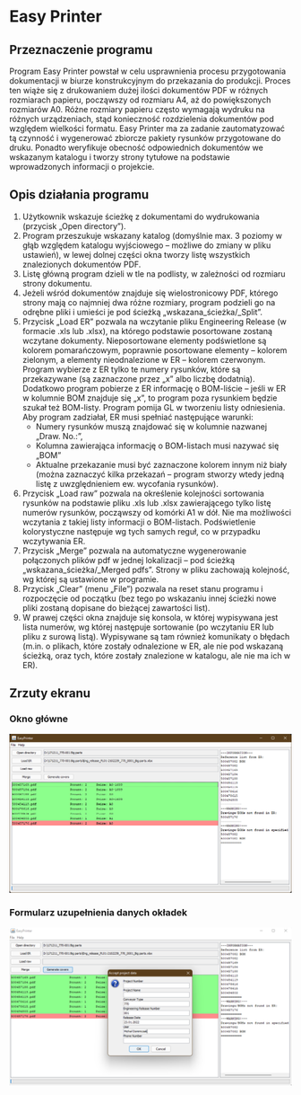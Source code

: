 # Easy Printer

## Przeznaczenie programu
Program Easy Printer powstał w celu usprawnienia procesu przygotowania dokumentacji w biurze konstrukcyjnym do przekazania do produkcji. Proces ten wiąże się z drukowaniem dużej ilości dokumentów PDF w różnych rozmiarach papieru, począwszy od rozmiaru A4, aż do powiększonych rozmiarów A0. Różne rozmiary papieru często wymagają wydruku na różnych urządzeniach, stąd konieczność rozdzielenia dokumentów pod względem wielkości formatu. Easy Printer ma za zadanie zautomatyzować tą czynność i wygenerować zbiorcze pakiety rysunków przygotowane do druku. Ponadto weryfikuje obecność odpowiednich dokumentów we wskazanym katalogu i tworzy strony tytułowe na podstawie wprowadzonych informacji o projekcie.

## Opis działania programu
1. Użytkownik wskazuje ścieżkę z dokumentami do wydrukowania (przycisk „Open directory”).
2. Program przeszukuje wskazany katalog (domyślnie max. 3 poziomy w głąb względem katalogu wyjściowego – możliwe do zmiany w pliku ustawień), w lewej dolnej części okna tworzy listę wszystkich znalezionych dokumentów PDF.
3. Listę główną program dzieli w tle na podlisty, w zależności od rozmiaru strony dokumentu.
4. Jeżeli wśród dokumentów znajduje się wielostronicowy PDF, którego strony mają co najmniej dwa różne rozmiary, program podzieli go na odrębne pliki i umieści je pod ścieżką „wskazana_ścieżka/_Split”.
5. Przycisk „Load ER” pozwala na wczytanie pliku Engineering Release (w formacie .xls lub .xlsx), na którego podstawie posortowane zostaną wczytane dokumenty. Nieposortowane elementy podświetlone są kolorem pomarańczowym, poprawnie posortowane elementy – kolorem zielonym, a elementy nieodnalezione w ER – kolorem czerwonym. Program wybierze z ER tylko te numery rysunków, które są przekazywane (są zaznaczone przez „x” albo liczbę dodatnią). Dodatkowo program pobierze z ER informację o BOM-liście – jeśli w ER w kolumnie BOM znajduje się „x”, to program poza rysunkiem będzie szukał też BOM-listy. Program pomija GL w tworzeniu listy odniesienia. Aby program zadziałał, ER musi spełniać następujące warunki:
    - Numery rysunków muszą znajdować się w kolumnie nazwanej „Draw. No.:”,
    - Kolumna zawierająca informację o BOM-listach musi nazywać się „BOM”
    - Aktualne przekazanie musi być zaznaczone kolorem innym niż biały (można zaznaczyć kilka przekazań – program stworzy wtedy jedną listę z uwzględnieniem ew. wycofania rysunków).
6. Przycisk „Load raw” pozwala na określenie kolejności  sortowania rysunków na podstawie pliku .xls lub .xlsx zawierającego tylko listę numerów rysunków, począwszy od komórki A1 w dół. Nie ma możliwości wczytania z takiej listy informacji o BOM-listach.  Podświetlenie kolorystyczne następuje wg tych samych reguł, co w przypadku wczytywania ER.
7. Przycisk „Merge” pozwala na automatyczne wygenerowanie połączonych plików pdf w jednej lokalizacji – pod ścieżką „wskazana_ścieżka/_Merged pdfs”.  Strony w pliku zachowają kolejność, wg której są ustawione w programie.
8. Przycisk „Clear” (menu „File”) pozwala na reset stanu programu i rozpoczęcie od początku (bez tego po wskazaniu innej ścieżki nowe pliki zostaną dopisane do bieżącej zawartości list).
9. W prawej części okna znajduje się konsola, w której wypisywana jest lista numerów, wg której następuje sortowanie (po wczytaniu ER lub pliku z surową listą). Wypisywane są tam również komunikaty o błędach (m.in. o plikach, które zostały odnalezione w ER, ale nie pod wskazaną ścieżką, oraz tych, które zostały znalezione w katalogu, ale nie ma ich w ER).

## Zrzuty ekranu

### Okno główne
![Okno główne programu](https://github.com/mjdominiczak/easy-printer/blob/master/pictures/okno_glowne.png?raw=true)
### Formularz uzupełnienia danych okładek
![Wprowadzanie danych do okładek](https://github.com/mjdominiczak/easy-printer/blob/master/pictures/dane_okladki.png?raw=true)
